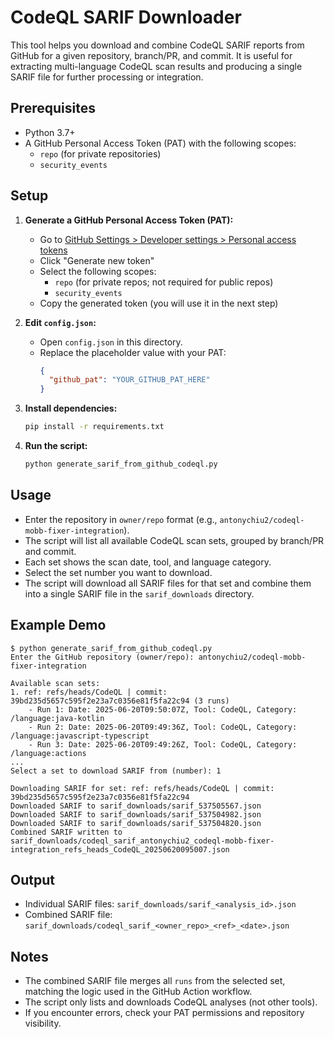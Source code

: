 # CodeQL SARIF Downloader

This tool helps you download and combine CodeQL SARIF reports from GitHub for a given repository, branch/PR, and commit. It is useful for extracting multi-language CodeQL scan results and producing a single SARIF file for further processing or integration.

## Prerequisites
- Python 3.7+
- A GitHub Personal Access Token (PAT) with the following scopes:
  - `repo` (for private repositories)
  - `security_events`

## Setup
1. **Generate a GitHub Personal Access Token (PAT):**
   - Go to [GitHub Settings > Developer settings > Personal access tokens](https://github.com/settings/tokens)
   - Click "Generate new token"
   - Select the following scopes:
     - `repo` (for private repos; not required for public repos)
     - `security_events`
   - Copy the generated token (you will use it in the next step)

2. **Edit `config.json`:**
   - Open `config.json` in this directory.
   - Replace the placeholder value with your PAT:
     ```json
     {
       "github_pat": "YOUR_GITHUB_PAT_HERE"
     }
     ```

3. **Install dependencies:**
   ```sh
   pip install -r requirements.txt
   ```

4. **Run the script:**
   ```sh
   python generate_sarif_from_github_codeql.py
   ```

## Usage
- Enter the repository in `owner/repo` format (e.g., `antonychiu2/codeql-mobb-fixer-integration`).
- The script will list all available CodeQL scan sets, grouped by branch/PR and commit.
- Each set shows the scan date, tool, and language category.
- Select the set number you want to download.
- The script will download all SARIF files for that set and combine them into a single SARIF file in the `sarif_downloads` directory.

## Example Demo

```
$ python generate_sarif_from_github_codeql.py
Enter the GitHub repository (owner/repo): antonychiu2/codeql-mobb-fixer-integration

Available scan sets:
1. ref: refs/heads/CodeQL | commit: 39bd235d5657c595f2e23a7c0356e81f5fa22c94 (3 runs)
    - Run 1: Date: 2025-06-20T09:50:07Z, Tool: CodeQL, Category: /language:java-kotlin
    - Run 2: Date: 2025-06-20T09:49:36Z, Tool: CodeQL, Category: /language:javascript-typescript
    - Run 3: Date: 2025-06-20T09:49:26Z, Tool: CodeQL, Category: /language:actions
...
Select a set to download SARIF from (number): 1

Downloading SARIF for set: ref: refs/heads/CodeQL | commit: 39bd235d5657c595f2e23a7c0356e81f5fa22c94
Downloaded SARIF to sarif_downloads/sarif_537505567.json
Downloaded SARIF to sarif_downloads/sarif_537504982.json
Downloaded SARIF to sarif_downloads/sarif_537504820.json
Combined SARIF written to sarif_downloads/codeql_sarif_antonychiu2_codeql-mobb-fixer-integration_refs_heads_CodeQL_20250620095007.json
```

## Output
- Individual SARIF files: `sarif_downloads/sarif_<analysis_id>.json`
- Combined SARIF file: `sarif_downloads/codeql_sarif_<owner_repo>_<ref>_<date>.json`

## Notes
- The combined SARIF file merges all `runs` from the selected set, matching the logic used in the GitHub Action workflow.
- The script only lists and downloads CodeQL analyses (not other tools).
- If you encounter errors, check your PAT permissions and repository visibility.


